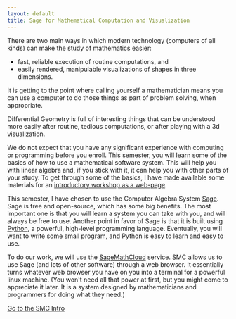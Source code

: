 ```yaml
---
layout: default
title: Sage for Mathematical Computation and Visualization
---
```


There are two main ways in which modern technology (computers of all kinds)
can make the study of mathematics easier:

* fast, reliable execution of routine computations, and
* easily rendered, manipulable visualizations of shapes in three dimensions.

It is getting to the point where calling yourself a mathematician means you can
use a computer to do those things as part of problem solving, when appropriate.

Differential Geometry is full of interesting things that can be understood more
easily after routine, tedious computations, or after playing with a 3d
visualization.

We do not expect that you have any significant experience with computing or
programming before you enroll. This semester, you will learn some of the basics
of how to use a mathematical software system. This will help you with linear
algebra and, if you stick with it, it can help you with other parts of your study.
To get through some of the basics, I have made available some materials for
an [introductory workshop as a web-page][workshop].

This semester, I have chosen to use the Computer Algebra System [Sage][sagemath].
Sage is free and open-source, which has some big benefits. The most important one
is that you will learn a system you can take with you, and will always be free to
use. Another point in favor of Sage is that it is built using [Python][python], a powerful,
high-level programming language. Eventually, you will want to write some small
program, and Python is easy to learn and easy to use.

To do our work, we will use the [SageMathCloud][sagecloud] service. SMC allows us
to use Sage (and lots of other software) through a web browser. It essentially turns
whatever web browser you have on you into a terminal for a powerful linux machine.
(You won't need all that power at first, but you might come to appreciate it later. It
is a system designed by mathematicians and programmers for doing what they need.)

<p class="text-center">
<a class="btn btn-primary btn-lg" href="{{site.url}}/sage-workshop" target="_blank">Go to the SMC Intro</a>
</p>



[laqr]: http://wiki.sagemath.org/quickref?action=AttachFile&do=get&target=quickref-linalg.pdf

[sagemath]: {{site.sageurl}}
[sagecloud]: {{site.smcurl}}

[workshop]: {{site.url}}/sage-workshop/
[python]: {{site.pythonurl}}
